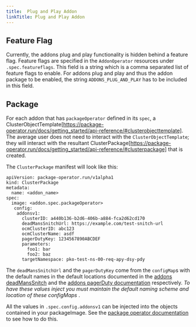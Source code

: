 ```yaml
---
title:  Plug and Play Addon
linkTitle: Plug and Play Addon
---
```


## Feature Flag

Currently, the addons plug and play functionality is hidden behind a feature flag. Feature flags are specified in
the `AddonOperator` resources under `.spec.featureflags`. This field is a string which is a comma separated
list of feature flags to enable. For addons plug and play and thus the addon package to be enabled, the string
`ADDONS_PLUG_AND_PLAY` has to be included in this field.

## Package

For each addon that has `packageOperator` defined in its `spec`, a
ClusterObjectTemplate[https://package-operator.run/docs/getting_started/api-reference/#clusterobjecttemplate].
The average user does not need to interact with the `ClusterObjectTemplate`; they will interact with the resultant
ClusterPackage[https://package-operator.run/docs/getting_started/api-reference/#clusterpackage] that is created.

The `ClusterPackage` manifest will look like this:

```shell
apiVersion: package-operator.run/v1alpha1
kind: ClusterPackage
metadata:
  name: <addon_name>
spec:
  image: <addon.spec.packageOperator>
   config:
    addonsv1:
      clusterID: a440b136-b2d6-406b-a884-fca2d62cd170
      deadMansSnitchUrl: https://example.com/test-snitch-url
      ocmClusterID: abc123
      ocmClusterName: asdf
      pagerDutyKey: 1234567890ABCDEF
      parameters:
        foo1: bar
        foo2: baz
      targetNamespace: pko-test-ns-00-req-apy-dsy-pdy
```

The `deadMansSnitchUrl` and the `pagerDutyKey` come from the `configMap`s with the default names in the default
locations
documented in
the [addons deadMansSnitch](https://mt-sre.github.io/docs/creating-addons/monitoring/deadmanssnitch_integration/)
and
the [addons pagerDuty documentation](https://mt-sre.github.io/docs/creating-addons/monitoring/pagerduty_integration/)
respectively. *To have these values inject you must maintain the default naming scheme and location of these configMaps*
.

All the values in `.spec.config.addonsv1` can be injected into the objects contained in your packageImage. See the
[package operator documentation](https://package-operator.run/docs/guides/packaging-an-application/#go-templates) to see
how to do this.

